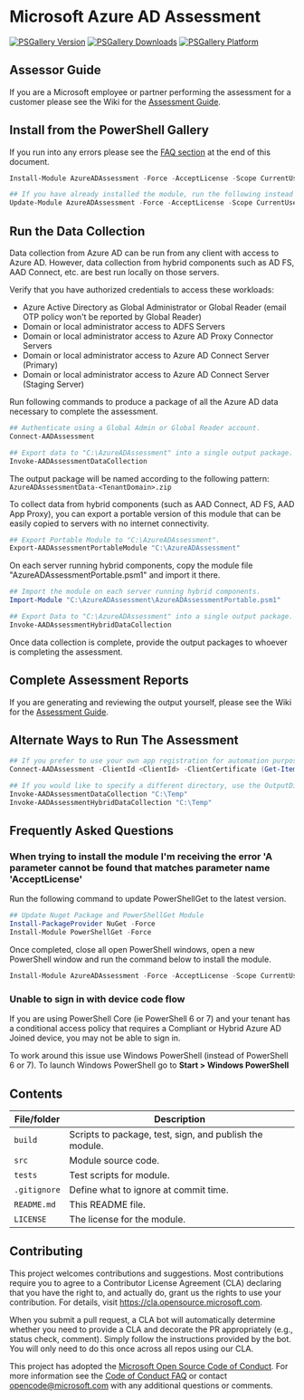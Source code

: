 # Microsoft Azure AD Assessment

[![PSGallery Version](https://img.shields.io/powershellgallery/v/AzureADAssessment.svg?style=flat&logo=powershell&label=PSGallery%20Version)](https://www.powershellgallery.com/packages/AzureADAssessment) [![PSGallery Downloads](https://img.shields.io/powershellgallery/dt/AzureADAssessment.svg?style=flat&logo=powershell&label=PSGallery%20Downloads)](https://www.powershellgallery.com/packages/AzureADAssessment) [![PSGallery Platform](https://img.shields.io/powershellgallery/p/AzureADAssessment.svg?style=flat&logo=powershell&label=PSGallery%20Platform)](https://www.powershellgallery.com/packages/AzureADAssessment)

## Assessor Guide
If you are a Microsoft employee or partner performing the assessment for a customer please see the Wiki for the [Assessment Guide](https://github.com/AzureAD/AzureADAssessment/wiki). 

## Install from the PowerShell Gallery
If you run into any errors please see the [FAQ section](#faq) at the end of this document.

```PowerShell
Install-Module AzureADAssessment -Force -AcceptLicense -Scope CurrentUser

## If you have already installed the module, run the following instead to ensure you have the latest version.
Update-Module AzureADAssessment -Force -AcceptLicense -Scope CurrentUser
```

## Run the Data Collection
Data collection from Azure AD can be run from any client with access to Azure AD. However, data collection from hybrid components such as AD FS, AAD Connect, etc. are best run locally on those servers.

Verify that you have authorized credentials to access these workloads:
* Azure Active Directory as Global Administrator or Global Reader (email OTP policy won't be reported by Global Reader)
* Domain or local administrator access to ADFS Servers
* Domain or local administrator access to Azure AD Proxy Connector Servers
* Domain or local administrator access to Azure AD Connect Server (Primary)
* Domain or local administrator access to Azure AD Connect Server (Staging Server)

Run following commands to produce a package of all the Azure AD data necessary to complete the assessment.
```PowerShell
## Authenticate using a Global Admin or Global Reader account.
Connect-AADAssessment

## Export data to "C:\AzureADAssessment" into a single output package.
Invoke-AADAssessmentDataCollection
```

The output package will be named according to the following pattern: `AzureADAssessmentData-<TenantDomain>.zip`

To collect data from hybrid components (such as AAD Connect, AD FS, AAD App Proxy), you can export a portable version of this module that can be easily copied to servers with no internet connectivity.
```PowerShell
## Export Portable Module to "C:\AzureADAssessment".
Export-AADAssessmentPortableModule "C:\AzureADAssessment"
```

On each server running hybrid components, copy the module file "AzureADAssessmentPortable.psm1" and import it there.
```PowerShell
## Import the module on each server running hybrid components.
Import-Module "C:\AzureADAssessment\AzureADAssessmentPortable.psm1"

## Export Data to "C:\AzureADAssessment" into a single output package.
Invoke-AADAssessmentHybridDataCollection
```

Once data collection is complete, provide the output packages to whoever is completing the assessment.

## Complete Assessment Reports
If you are generating and reviewing the output yourself, please see the Wiki for the [Assessment Guide](https://github.com/AzureAD/AzureADAssessment/wiki).

## Alternate Ways to Run The Assessment
```PowerShell
## If you prefer to use your own app registration for automation purposes, you may connect using your own ClientId and Certificate like the example below. Your app registration should include Directory.Read.All and Policy.Read.All permissions to MS Graph for a complete assessment. Once added, ensure you have completed admin consent on the service principal for those application permissions.
Connect-AADAssessment -ClientId <ClientId> -ClientCertificate (Get-Item 'Cert:\CurrentUser\My\<Thumbprint>') -TenantId <TenantId>

## If you would like to specify a different directory, use the OutputDirectory parameter.
Invoke-AADAssessmentDataCollection "C:\Temp"
Invoke-AADAssessmentHybridDataCollection "C:\Temp"
```

## <h2 id="faq">Frequently Asked Questions</h2>
### When trying to install the module I'm receiving the error 'A parameter cannot be found that matches parameter name 'AcceptLicense' 
Run the following command to update PowerShellGet to the latest version.

```PowerShell
## Update Nuget Package and PowerShellGet Module
Install-PackageProvider NuGet -Force
Install-Module PowerShellGet -Force
```
Once completed, close all open PowerShell windows, open a new PowerShell window and run the command below to install the module.

```PowerShell
Install-Module AzureADAssessment -Force -AcceptLicense -Scope CurrentUser
```

### Unable to sign in with device code flow
If you are using PowerShell Core (ie PowerShell 6 or 7) and your tenant has a conditional access policy that requires a Compliant or Hybrid Azure AD Joined device, you may not be able to sign in.

To work around this issue use Windows PowerShell (instead of PowerShell 6 or 7). To launch Windows PowerShell go to **Start > Windows PowerShell**

## Contents

| File/folder       | Description                                             |
|-------------------|---------------------------------------------------------|
| `build`           | Scripts to package, test, sign, and publish the module. |
| `src`             | Module source code.                                     |
| `tests`           | Test scripts for module.                                |
| `.gitignore`      | Define what to ignore at commit time.                   |
| `README.md`       | This README file.                                       |
| `LICENSE`         | The license for the module.                             |

## Contributing

This project welcomes contributions and suggestions.  Most contributions require you to agree to a
Contributor License Agreement (CLA) declaring that you have the right to, and actually do, grant us
the rights to use your contribution. For details, visit https://cla.opensource.microsoft.com.

When you submit a pull request, a CLA bot will automatically determine whether you need to provide
a CLA and decorate the PR appropriately (e.g., status check, comment). Simply follow the instructions
provided by the bot. You will only need to do this once across all repos using our CLA.

This project has adopted the [Microsoft Open Source Code of Conduct](https://opensource.microsoft.com/codeofconduct/).
For more information see the [Code of Conduct FAQ](https://opensource.microsoft.com/codeofconduct/faq/) or
contact [opencode@microsoft.com](mailto:opencode@microsoft.com) with any additional questions or comments.
